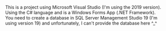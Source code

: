 This is a project using Microsoft Visual Studio (I'm using the 2019 version).
Using the C# language and is a Windows Forms App (.NET Framework).
You need to create a database in SQL Server Management Studio 19 (I'm using version 19) and unfortunately, I can't provide the database here ^_^
